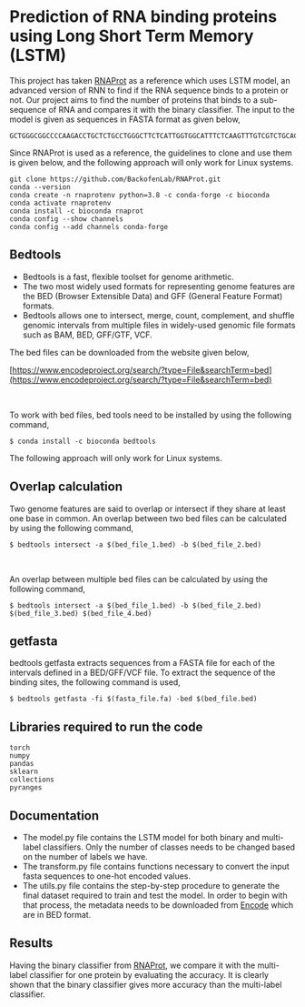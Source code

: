 # Prediction of RNA binding proteins using Long Short Term Memory (LSTM)
This project has taken [RNAProt](https://github.com/BackofenLab/RNAProt) as a reference which uses LSTM model, an advanced version of RNN to find if the RNA sequence binds to a protein or not. Our project aims to find the number of proteins that binds to a sub-sequence of RNA and compares it with the binary classifier. The input to the model is given as sequences in FASTA format as given below,

```
GCTGGGCGGCCCCAAGACCTGCTCTGCCTGGGCTTCTCATTGGTGGCATTTCTCAAGTTTGTCGTCTGCACCATCCGGAAAACCACCTCTCTCT
```


Since RNAProt is used as a reference, the guidelines to clone and use them is given below, and the following approach will only work for Linux systems.
```
git clone https://github.com/BackofenLab/RNAProt.git
conda --version
conda create -n rnaprotenv python=3.8 -c conda-forge -c bioconda
conda activate rnaprotenv
conda install -c bioconda rnaprot
conda config --show channels
conda config --add channels conda-forge
```
 
## Bedtools
* Bedtools is a fast, flexible toolset for genome arithmetic. <br>
* The two most widely used formats for representing genome features are the BED (Browser Extensible Data) and GFF (General Feature Format) formats. <br>
* Bedtools allows one to intersect, merge, count, complement, and shuffle genomic intervals from multiple files in widely-used genomic file formats such as BAM, BED, GFF/GTF, VCF.

The bed files can be downloaded from the website given below,  

[https://www.encodeproject.org/search/?type=File&searchTerm=bed](https://www.encodeproject.org/search/?type=File&searchTerm=bed)

<br>

To work with bed files, bed tools need to be installed by using the following command,
```
$ conda install -c bioconda bedtools
```
The following approach will only work for Linux systems.

## Overlap calculation
Two genome features are said to overlap or intersect if they share at least one base in common. 
An overlap between two bed files can be calculated by using the following command,
```
$ bedtools intersect -a $(bed_file_1.bed) -b $(bed_file_2.bed)
```

<br>

An overlap between multiple bed files can be calculated by using the following command,
```
$ bedtools intersect -a $(bed_file_1.bed) -b $(bed_file_2.bed) $(bed_file_3.bed) $(bed_file_4.bed)
```

## getfasta
bedtools getfasta extracts sequences from a FASTA file for each of the intervals defined in a BED/GFF/VCF file.
To extract the sequence of the binding sites, the following command is used,
```
$ bedtools getfasta -fi $(fasta_file.fa) -bed $(bed_file.bed)
```
## Libraries required to run the code

```
torch
numpy
pandas
sklearn
collections
pyranges
```

## Documentation

* The model.py file contains the LSTM model for both binary and multi-label classifiers. Only the number of classes needs to be changed based on the number of labels we have. 
* The transform.py file contains functions necessary to convert the input fasta sequences to one-hot encoded values.
* The utils.py file contains the step-by-step procedure to generate the final dataset required to train and test the model. In order to begin with that process, the metadata needs to be downloaded from [Encode](https://www.encodeproject.org/search/?type=File&searchTerm=bed) which are in BED format.


## Results
Having the binary classifier from [RNAProt](https://github.com/BackofenLab/RNAProt), we compare it with the multi-label classifier for one protein by evaluating the accuracy. It is clearly shown that the binary classifier gives more accuracy than the multi-label classifier.




